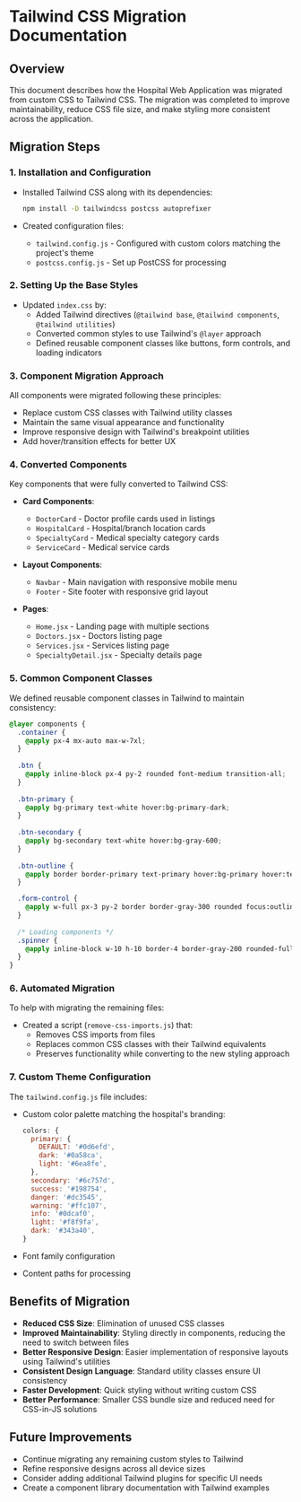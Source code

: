 # Tailwind CSS Migration Documentation

## Overview

This document describes how the Hospital Web Application was migrated from custom CSS to Tailwind CSS. The migration was completed to improve maintainability, reduce CSS file size, and make styling more consistent across the application.

## Migration Steps

### 1. Installation and Configuration

- Installed Tailwind CSS along with its dependencies:
  ```bash
  npm install -D tailwindcss postcss autoprefixer
  ```

- Created configuration files:
  - `tailwind.config.js` - Configured with custom colors matching the project's theme
  - `postcss.config.js` - Set up PostCSS for processing

### 2. Setting Up the Base Styles

- Updated `index.css` by:
  - Added Tailwind directives (`@tailwind base`, `@tailwind components`, `@tailwind utilities`)
  - Converted common styles to use Tailwind's `@layer` approach
  - Defined reusable component classes like buttons, form controls, and loading indicators

### 3. Component Migration Approach

All components were migrated following these principles:

- Replace custom CSS classes with Tailwind utility classes
- Maintain the same visual appearance and functionality
- Improve responsive design with Tailwind's breakpoint utilities
- Add hover/transition effects for better UX

### 4. Converted Components

Key components that were fully converted to Tailwind CSS:

- **Card Components**:
  - `DoctorCard` - Doctor profile cards used in listings
  - `HospitalCard` - Hospital/branch location cards
  - `SpecialtyCard` - Medical specialty category cards
  - `ServiceCard` - Medical service cards

- **Layout Components**:
  - `Navbar` - Main navigation with responsive mobile menu
  - `Footer` - Site footer with responsive grid layout

- **Pages**:
  - `Home.jsx` - Landing page with multiple sections
  - `Doctors.jsx` - Doctors listing page
  - `Services.jsx` - Services listing page
  - `SpecialtyDetail.jsx` - Specialty details page

### 5. Common Component Classes

We defined reusable component classes in Tailwind to maintain consistency:

```css
@layer components {
  .container {
    @apply px-4 mx-auto max-w-7xl;
  }
  
  .btn {
    @apply inline-block px-4 py-2 rounded font-medium transition-all;
  }
  
  .btn-primary {
    @apply bg-primary text-white hover:bg-primary-dark;
  }
  
  .btn-secondary {
    @apply bg-secondary text-white hover:bg-gray-600;
  }
  
  .btn-outline {
    @apply border border-primary text-primary hover:bg-primary hover:text-white;
  }

  .form-control {
    @apply w-full px-3 py-2 border border-gray-300 rounded focus:outline-none focus:ring-2 focus:ring-primary/50;
  }
  
  /* Loading components */
  .spinner {
    @apply inline-block w-10 h-10 border-4 border-gray-200 rounded-full border-l-primary animate-spin;
  }
}
```

### 6. Automated Migration

To help with migrating the remaining files:

- Created a script (`remove-css-imports.js`) that:
  - Removes CSS imports from files
  - Replaces common CSS classes with their Tailwind equivalents
  - Preserves functionality while converting to the new styling approach

### 7. Custom Theme Configuration

The `tailwind.config.js` file includes:

- Custom color palette matching the hospital's branding:
  ```js
  colors: {
    primary: {
      DEFAULT: '#0d6efd',
      dark: '#0a58ca',
      light: '#6ea8fe',
    },
    secondary: '#6c757d',
    success: '#198754',
    danger: '#dc3545',
    warning: '#ffc107',
    info: '#0dcaf0',
    light: '#f8f9fa',
    dark: '#343a40',
  }
  ```

- Font family configuration
- Content paths for processing

## Benefits of Migration

- **Reduced CSS Size**: Elimination of unused CSS classes
- **Improved Maintainability**: Styling directly in components, reducing the need to switch between files
- **Better Responsive Design**: Easier implementation of responsive layouts using Tailwind's utilities
- **Consistent Design Language**: Standard utility classes ensure UI consistency
- **Faster Development**: Quick styling without writing custom CSS
- **Better Performance**: Smaller CSS bundle size and reduced need for CSS-in-JS solutions

## Future Improvements

- Continue migrating any remaining custom styles to Tailwind
- Refine responsive designs across all device sizes
- Consider adding additional Tailwind plugins for specific UI needs
- Create a component library documentation with Tailwind examples 